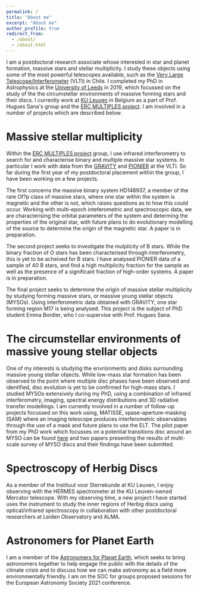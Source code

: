 ```yaml
---
permalink: /
title: "About me"
excerpt: "About me"
author_profile: true
redirect_from: 
  - /about/
  - /about.html
---
```


I am a postdoctoral research associate whose interested in star and planet formation, massive stars and stellar multiplicity. I study these objects using some of the most powerful telescopes available, such as the [Very Large Telescope/Interferometer](https://www.eso.org/public/teles-instr/paranal-observatory/vlt/) (VLTI) in Chile. I completed my PhD in Astrophysics at the [University of Leeds](https://eps.leeds.ac.uk/physics/pgr/4861/abigail-frost) in 2019, which focussed on the study of the the circumstellar environments of massive forming stars and their discs. I currently work at [KU Leuven](https://fys.kuleuven.be/ster/staff/junior-staff/abigail-frost) in Belgium as a part of Prof. Hugues Sana's group and the [ERC MULTIPLES project](https://fys.kuleuven.be/ster/research-projects/multiples/). I am involved in a number of projects which are described below.

Massive stellar multiplicity
======

Within the [ERC MULTIPLES project](https://fys.kuleuven.be/ster/research-projects/multiples/) group, I use infrared interferometry to search for and characterise binary and multiple massive star systems. In particular I work with data from the [GRAVITY](https://www.eso.org/sci/facilities/paranal/instruments/gravity.html) and [PIONIER](https://www.eso.org/sci/facilities/paranal/instruments/pionier.html) at the VLTI. So far during the first year of my postdoctoral placement within the group, I have been working on a few projects. 

The first concerns the massive binary system HD148937, a member of the rare Of?p class of massive stars, where one star within the system is magnetic and the other is not, which raises questions as to how this could occur. Working with multi-epoch inteferometric and spectroscopic data, we are characterising the orbital parameters of the system and determing the properties of the original star, with future plans to do evolutionary modelling of the source to determine the origin of the magnetic star. A paper is in preparation.

The second project seeks to investigate the mulplicity of B stars. While the binary fraction of O stars has been characterised through interferometry, this is yet to be acheived for B stars. I have analysed PIONIER data of a sample of 40 B stars, and find a high multiplicity fraction for the sample as well as the presence of a significant fraction of high-order systems. A paper is in preparation.

The final project seeks to determine the origin of massive stellar multiplicity by studying forming massive stars, or massive young stellar objects (MYSOs). Using interferometric data obtained with GRAVITY, one star forming region M17 is being analysed. This project is the subject of PhD student Emma Bordier, who I co-supervise with Prof. Hugues Sana.

The circumstellar environments of massive young stellar objects 
======

One of my interests is studying the envrionments and disks surrounding massive young stellar objects. While low-mass star formation has been observed to the point where multiple disc phases have been observed and identified, disc evolution is yet to be confirmed for high-mass stars. I studied MYSOs extensively during my PhD, using a combination of infrared interferometry, imaging, spectral energy distributions and 3D radiative transfer modellings. I am currently involved in a number of follow-up projects focussed on this work using, MATISSE, spase-aperture-masking (SAM) where an imaging telescope produces interferometric observables through the use of a mask and future plans to use the ELT. The pilot paper from my PhD work which focusses on a potential transitions disc around an MYSO can be found [here](https://ui.adsabs.harvard.edu/abs/2019A%26A...625A..44F/abstract) and two papers presenting the results of multi-scale survey of MYSO discs and their findings have been submitted. 

Spectroscopy of Herbig Discs
======

As a member of the Instituut voor Sterrekunde at KU Leuven, I enjoy observing with the HERMES spectrometer at the KU Leuven-owned Mercator telescope. With my observing time, a new project I have started uses the instrument to study the inner regions of Herbig discs using optical/infrared spectroscopy in collaboration with other postdoctoral researchers at Leiden Observatory and ALMA.

Astronomers for Planet Earth
======

I am a member of the [Astronomers for Planet Earth](https://astronomersforplanet.earth/), which seeks to bring astronomers together to help engage the public with the details of the climate crisis and to discuss how we can make astronomy as a field more environmentally friendly. I am on the SOC for groups proposed sessions for the European Astronomy Society 2021 conference. 
